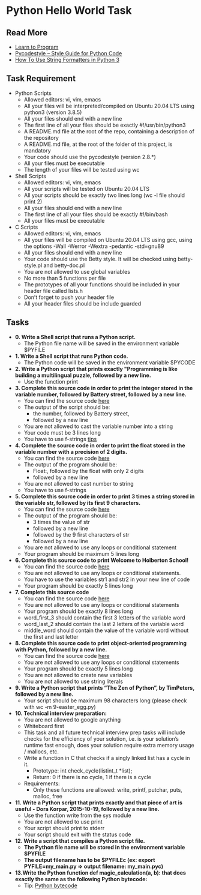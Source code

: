 # Python Hello World Task
## Read More
- [Learn to Program](https://www.youtube.com/playlist?list=PLGLfVvz_LVvTn3cK5e6LjhgGiSeVlIRwt)
- [Pycodestyle – Style Guide for Python Code](https://pypi.org/project/pycodestyle/)
- [How To Use String Formatters in Python 3](https://realpython.com/python-f-strings/)
## Task Requirement
- Python Scripts
    - Allowed editors: vi, vim, emacs
    - All your files will be interpreted/compiled on Ubuntu 20.04 LTS using python3 (version 3.8.5)
    - All your files should end with a new line
    - The first line of all your files should be exactly #!/usr/bin/python3
    - A README.md file at the root of the repo, containing a description of the repository
    - A README.md file, at the root of the folder of this project, is mandatory
    - Your code should use the pycodestyle (version 2.8.*)
    - All your files must be executable
    - The length of your files will be tested using wc
- Shell Scripts
    - Allowed editors: vi, vim, emacs
    - All your scripts will be tested on Ubuntu 20.04 LTS
    - All your scripts should be exactly two lines long (wc -l file should print 2)
    - All your files should end with a new line
    - The first line of all your files should be exactly #!/bin/bash
    - All your files must be executable
- C Scripts
    - Allowed editors: vi, vim, emacs
    - All your files will be compiled on Ubuntu 20.04 LTS using gcc, using the options -Wall -Werror -Wextra -pedantic -std=gnu89
    - All your files should end with a new line
    - Your code should use the Betty style. It will be checked using betty-style.pl and betty-doc.pl
    - You are not allowed to use global variables
    - No more than 5 functions per file
    - The prototypes of all your functions should be included in your header file called lists.h
    - Don’t forget to push your header file
    - All your header files should be include guarded
## Tasks
- **0. Write a Shell script that runs a Python script.**
    - The Python file name will be saved in the environment variable $PYFILE
- **1. Write a Shell script that runs Python code.**
    - The Python code will be saved in the environment variable $PYCODE
- **2. Write a Python script that prints exactly "Programming is like building a multilingual puzzle, followed by a new line.**
    - Use the function print
- **3. Complete this source code in order to print the integer stored in the variable number, followed by Battery street, followed by a new line.**
    - You can find the source code [here](https://github.com/holbertonschool/0x00.py/blob/master/3-print_number.py)
    - The output of the script should be:
        - the number, followed by Battery street,
        - followed by a new line
    - You are not allowed to cast the variable number into a string
    - Your code must be 3 lines long
    - You have to use f-strings [tips](https://realpython.com/python-f-strings/)
- **4. Complete the source code in order to print the float stored in the variable number with a precision of 2 digits.**
  - You can find the source code [here](https://github.com/holbertonschool/0x00.py/blob/master/4-print_float.py)
  - The output of the program should be:
      - Float:, followed by the float with only 2 digits
      - followed by a new line
  - You are not allowed to cast number to string
  - You have to use f-strings
- **5. Complete this source code in order to print 3 times a string stored in the variable str, followed by its first 9 characters.**
  - You can find the source code [here](https://github.com/holbertonschool/0x00.py/blob/master/5-print_string.py)
  - The output of the program should be:
    - 3 times the value of str
    - followed by a new line
    - followed by the 9 first characters of str
    - followed by a new line
  - You are not allowed to use any loops or conditional statement
  - Your program should be maximum 5 lines long
- **6. Complete this source code to print Welcome to Holberton School!**
  - You can find the source code [here](https://github.com/holbertonschool/0x00.py/blob/master/6-concat.py)
  - You are not allowed to use any loops or conditional statements.
  - You have to use the variables str1 and str2 in your new line of code
  - Your program should be exactly 5 lines long
- **7. Complete this source code**
    - You can find the source code [here](https://github.com/holbertonschool/0x00.py/blob/master/7-edges.py)
    - You are not allowed to use any loops or conditional statements
    - Your program should be exactly 8 lines long
    - word_first_3 should contain the first 3 letters of the variable word
    - word_last_2 should contain the last 2 letters of the variable word
    - middle_word should contain the value of the variable word without the first and last letter
- **8. Complete this source code to print object-oriented programming with Python, followed by a new line.**
    - You can find the source code [here](https://github.com/holbertonschool/0x00.py/blob/master/8-concat_edges.py)
    - You are not allowed to use any loops or conditional statements
    - Your program should be exactly 5 lines long
    - You are not allowed to create new variables
    - You are not allowed to use string literals
-  **9. Write a Python script that prints “The Zen of Python”, by TimPeters, followed by a new line.**
    - Your script should be maximum 98 characters long (please check with wc -m 9-easter_egg.py)
-  **10. Technical interview preparation:**
    - You are not allowed to google anything
    - Whiteboard first
    - This task and all future technical interview prep tasks will include checks for the efficiency of your solution, i.e. is your solution’s runtime fast enough, does your solution require extra memory usage / mallocs, etc.
    - Write a function in C that checks if a singly linked list has a cycle in it.
        - Prototype: int check_cycle(listint_t *list);
        - Return: 0 if there is no cycle, 1 if there is a cycle
    - Requirements:
        - Only these functions are allowed: write, printf, putchar, puts, malloc, free
- **11. Write a Python script that prints exactly and that piece of art is useful - Dora Korpar, 2015-10-19, followed by a new line.**
    - Use the function write from the sys module
    - You are not allowed to use print
    - Your script should print to stderr
    - Your script should exit with the status code 
- **12. Write a script that compiles a Python script file.**
    - **The Python file name will be stored in the environment variable $PYFILE**
    - **The output filename has to be $PYFILEc (ex: export PYFILE=my_main.py => output filename: my_main.pyc)**
- **13.Write the Python function def magic_calculation(a, b): that does exactly the same as the following Python bytecode:**
    - Tip: [Python bytecode](https://docs.python.org/3.4/library/dis.html)
